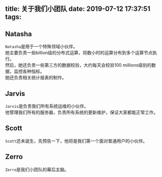 title: 关于我们小团队
date: 2019-07-12 17:37:51
tags:
---
## Natasha

``Natasha``是用于一个特殊领域小伙伴。  
她主要负责一些billion级的分布式运算，将数小时的运算分布到多个运算节点执行。  
然后，她还负责一些第三方的数据校验，大约每天会校验100 millions级别的数据，监控各种指标。  
她还负责相关统计报表的制作。

## Jarvis

``Jarvis``是负责我们所有系统运维的小伙伴。  
他管理我们所有的服务器，负责所有系统的更新维护，保证大家都能正常工作。

## Scott

``Scott``还未诞生，先预告一下，他将是我们第一个面对普通用户的小伙伴。  

## Zerro

``Zerro``是我们小团队的幕后主脑。  